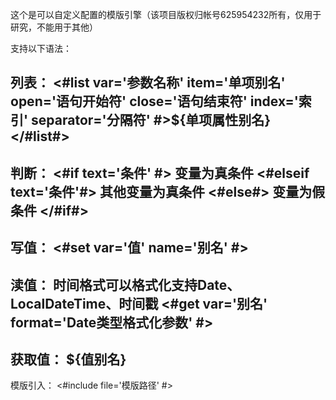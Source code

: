 这个是可以自定义配置的模版引擎（该项目版权归帐号625954232所有，仅用于研究，不能用于其他）

支持以下语法：


列表：
<#list var='参数名称' item='单项别名' open='语句开始符' close='语句结束符' index='索引' separator='分隔符' #>${单项属性别名}</#list#>
------------------------------------
判断：
<#if text='条件' #>
变量为真条件
<#elseif text='条件'#>
其他变量为真条件
<#else#>
变量为假条件
</#if#>
------------------------------------
写值：
<#set var='值' name='别名' #>
------------------------------------
渎值：
时间格式可以格式化支持Date、LocalDateTime、时间戳
<#get var='别名' format='Date类型格式化参数' #>
------------------------------------
获取值：
${值别名} 
------------------------------------
模版引入：
<#include file='模版路径' #>
    
